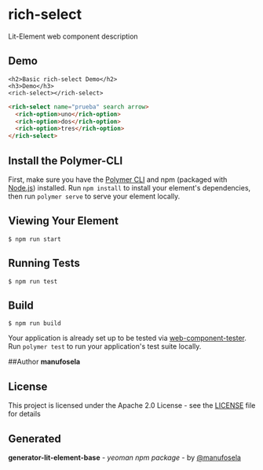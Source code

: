 # rich-select

Lit-Element web component description

## Demo

```
<h2>Basic rich-select Demo</h2>
<h3>Demo</h3>
<rich-select></rich-select>

```
<!---
```
<rich-select name="prueba" search arrow>
  <rich-option>uno</rich-option>
  <rich-option>dos</rich-option>
  <rich-option>tres</rich-option>
</rich-select>
```
-->
```html
<rich-select name="prueba" search arrow>
  <rich-option>uno</rich-option>
  <rich-option>dos</rich-option>
  <rich-option>tres</rich-option>
</rich-select>
```
## Install the Polymer-CLI

First, make sure you have the [Polymer CLI](https://www.npmjs.com/package/polymer-cli) and npm (packaged with [Node.js](https://nodejs.org)) installed. Run `npm install` to install your element's dependencies, then run `polymer serve` to serve your element locally.

## Viewing Your Element

```
$ npm run start
```

## Running Tests

```
$ npm run test
```

## Build
```
$ npm run build
```

Your application is already set up to be tested via [web-component-tester](https://github.com/Polymer/web-component-tester). Run `polymer test` to run your application's test suite locally.

##Author
**manufosela**

## License

This project is licensed under the Apache 2.0 License - see the [LICENSE](LICENSE) file for details

## Generated

**generator-lit-element-base** - *yeoman npm package* - by [@manufosela](https://github.com/manufosela/generator-litelement-webcomponent)